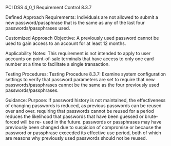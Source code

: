 PCI DSS 4_0_1 Requirement Control 8.3.7

Defined Approach Requirements:
Individuals are not allowed to submit a new password/passphrase that is the same as any of the last four passwords/passphrases used.

Customized Approach Objective:
A previously used password cannot be used to gain access to an account for at least 12 months.

Applicability Notes:
This requirement is not intended to apply to user accounts on point-of-sale terminals that have access to only one card number at a time to facilitate a single transaction.

Testing Procedures:
Testing Procedure 8.3.7: Examine system configuration settings to verify that password parameters are set to require that new passwords/passphrases cannot be the same as the four previously used passwords/passphrases.

Guidance:
Purpose: If password history is not maintained, the effectiveness of changing passwords is reduced, as previous passwords can be reused over and over. requiring that passwords cannot be reused for a period reduces the likelihood that passwords that have been guessed or brute-forced will be re- used in the future. passwords or passphrases may have previously been changed due to suspicion of compromise or because the password or passphrase exceeded its effective use period, both of which are reasons why previously used passwords should not be reused.